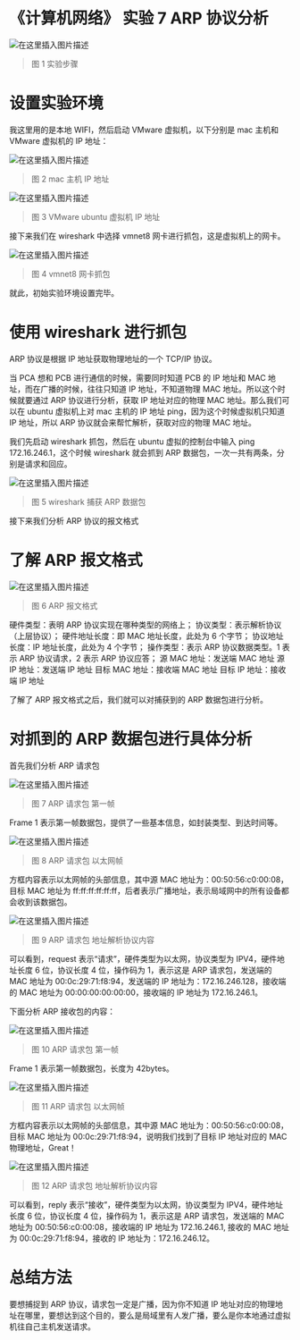 # 《计算机网络》 实验 7 ARP 协议分析

![在这里插入图片描述](https://img-blog.csdnimg.cn/c2391e79c9c4413e9b3e73cae37604aa.png?x-oss-process=image/watermark,type_d3F5LXplbmhlaQ,shadow_50,text_Q1NETiBA5aSp5LiLNTkxMg==,size_20,color_FFFFFF,t_70,g_se,x_16)

> 图 1 实验步骤

# 设置实验环境

我这里用的是本地 WIFI，然后启动 VMware 虚拟机，以下分别是 mac 主机和 VMware 虚拟机的 IP 地址：

![在这里插入图片描述](https://img-blog.csdnimg.cn/714597eab45e4f1790beedb47d55da71.png)

> 图 2 mac 主机 IP 地址

![在这里插入图片描述](https://img-blog.csdnimg.cn/e856e2b9db084872bcabe4cdf893bba7.png)

> 图 3 VMware ubuntu 虚拟机 IP 地址

接下来我们在 wireshark 中选择 vmnet8 网卡进行抓包，这是虚拟机上的网卡。

![在这里插入图片描述](https://img-blog.csdnimg.cn/e9ef93e00512408e96ce6074e28e3d0e.png?x-oss-process=image/watermark,type_d3F5LXplbmhlaQ,shadow_50,text_Q1NETiBA5aSp5LiLNTkxMg==,size_20,color_FFFFFF,t_70,g_se,x_16)

> 图 4 vmnet8 网卡抓包

就此，初始实验环境设置完毕。

# 使用 wireshark 进行抓包

ARP 协议是根据 IP 地址获取物理地址的一个 TCP/IP 协议。

当 PCA 想和 PCB 进行通信的时候，需要同时知道 PCB 的 IP 地址和 MAC 地址，而在广播的时候，往往只知道 IP 地址，不知道物理 MAC 地址。所以这个时候就要通过 ARP 协议进行分析，获取 IP 地址对应的物理 MAC 地址。那么我们可以在 ubuntu 虚拟机上对 mac 主机的 IP 地址 ping，因为这个时候虚拟机只知道 IP 地址，所以 ARP 协议就会来帮忙解析，获取对应的物理 MAC 地址。

我们先启动 wireshark 抓包，然后在 ubuntu 虚拟的控制台中输入 ping 172.16.246.1，这个时候 wireshark 就会抓到 ARP 数据包，一次一共有两条，分别是请求和回应。

![在这里插入图片描述](https://img-blog.csdnimg.cn/b2dc18ce306e4b76b7b758bdb89450fb.png?x-oss-process=image/watermark,type_d3F5LXplbmhlaQ,shadow_50,text_Q1NETiBA5aSp5LiLNTkxMg==,size_20,color_FFFFFF,t_70,g_se,x_16)

> 图 5 wireshark 捕获 ARP 数据包

接下来我们分析 ARP 协议的报文格式

# 了解 ARP 报文格式

![在这里插入图片描述](https://img-blog.csdnimg.cn/4372e3e677f44a6487918a64d0549fc8.jpg?x-oss-process=image/watermark,type_d3F5LXplbmhlaQ,shadow_50,text_Q1NETiBA5aSp5LiLNTkxMg==,size_20,color_FFFFFF,t_70,g_se,x_16)

> 图 6 ARP 报文格式

硬件类型：表明 ARP 协议实现在哪种类型的网络上；
协议类型：表示解析协议（上层协议）；
硬件地址长度：即 MAC 地址长度，此处为 6 个字节；
协议地址长度：IP 地址长度，此处为 4 个字节；
操作类型：表示 ARP 协议数据类型。1 表示 ARP 协议请求，2 表示 ARP 协议应答；
源 MAC 地址：发送端 MAC 地址
源 IP 地址：发送端 IP 地址
目标 MAC 地址：接收端 MAC 地址
目标 IP 地址：接收端 IP 地址

了解了 ARP 报文格式之后，我们就可以对捕获到的 ARP 数据包进行分析。

# 对抓到的 ARP 数据包进行具体分析

首先我们分析 ARP 请求包

![在这里插入图片描述](https://img-blog.csdnimg.cn/06c8b5da93304182b47fb00d453bae8d.png?x-oss-process=image/watermark,type_d3F5LXplbmhlaQ,shadow_50,text_Q1NETiBA5aSp5LiLNTkxMg==,size_20,color_FFFFFF,t_70,g_se,x_16)

> 图 7 ARP 请求包 第一帧

Frame 1 表示第一帧数据包，提供了一些基本信息，如封装类型、到达时间等。

![在这里插入图片描述](https://img-blog.csdnimg.cn/4ac1bb38578841269ea1d279ab5ec1d6.png?x-oss-process=image/watermark,type_d3F5LXplbmhlaQ,shadow_50,text_Q1NETiBA5aSp5LiLNTkxMg==,size_20,color_FFFFFF,t_70,g_se,x_16)

> 图 8 ARP 请求包 以太网帧

方框内容表示以太网帧的头部信息，其中源 MAC 地址为：00:50:56:c0:00:08，目标 MAC 地址为 ff:ff:ff:ff:ff:ff，后者表示广播地址，表示局域网中的所有设备都会收到该数据包。

![在这里插入图片描述](https://img-blog.csdnimg.cn/00afe007a1bb42f3a0a9504aab6a02f0.png?x-oss-process=image/watermark,type_d3F5LXplbmhlaQ,shadow_50,text_Q1NETiBA5aSp5LiLNTkxMg==,size_20,color_FFFFFF,t_70,g_se,x_16)

> 图 9 ARP 请求包 地址解析协议内容

可以看到，request 表示“请求”，硬件类型为以太网，协议类型为 IPV4，硬件地址长度 6 位，协议长度 4 位，操作码为 1，表示这是 ARP 请求包，发送端的 MAC 地址为 00:0c:29:71:f8:94，发送端的 IP 地址为：172.16.246.128，接收端的 MAC 地址为 00:00:00:00:00:00，接收端的 IP 地址为 172.16.246.1。

下面分析 ARP 接收包的内容：

![在这里插入图片描述](https://img-blog.csdnimg.cn/271b3712c4cd41cbaf9f4995ef037313.png?x-oss-process=image/watermark,type_d3F5LXplbmhlaQ,shadow_50,text_Q1NETiBA5aSp5LiLNTkxMg==,size_20,color_FFFFFF,t_70,g_se,x_16)

> 图 10 ARP 请求包 第一帧

Frame 1 表示第一帧数据包，长度为 42bytes。

![在这里插入图片描述](https://img-blog.csdnimg.cn/57c3bda9e883407487858115611108ca.png?x-oss-process=image/watermark,type_d3F5LXplbmhlaQ,shadow_50,text_Q1NETiBA5aSp5LiLNTkxMg==,size_20,color_FFFFFF,t_70,g_se,x_16)

> 图 11 ARP 请求包 以太网帧

方框内容表示以太网帧的头部信息，其中源 MAC 地址为：00:50:56:c0:00:08，目标 MAC 地址为 00:0c:29:71:f8:94，说明我们找到了目标 IP 地址对应的 MAC 物理地址，Great！

![在这里插入图片描述](https://img-blog.csdnimg.cn/1781b408942745d5bdeceecc3b3b415f.png?x-oss-process=image/watermark,type_d3F5LXplbmhlaQ,shadow_50,text_Q1NETiBA5aSp5LiLNTkxMg==,size_20,color_FFFFFF,t_70,g_se,x_16)

> 图 12 ARP 请求包 地址解析协议内容

可以看到，reply 表示“接收”，硬件类型为以太网，协议类型为 IPV4，硬件地址长度 6 位，协议长度 4 位，操作码为 1，表示这是 ARP 请求包，发送端的 MAC 地址为 00:50:56:c0:00:08，接收端的 IP 地址为 172.16.246.1, 接收的 MAC 地址为 00:0c:29:71:f8:94，接收的 IP 地址为：172.16.246.12。

# 总结方法

要想捕捉到 ARP 协议，请求包一定是广播，因为你不知道 IP 地址对应的物理地址在哪里，要想达到这个目的，要么是局域里有人发广播，要么是你本地通过虚拟机往自己主机发送请求。
